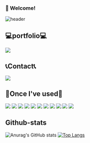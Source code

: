 
<!-- info -->
### :wave: Welcome!
![header](https://capsule-render.vercel.app/api?type=wave&color=auto&height=300&section=header&text=capsule%20render&fontSize=90)

💻portfolio💻
--
<a href="https://www.notion.so/d017b334b7234f1b8c403999fe2633b7"><img src="https://img.shields.io/badge/notion-000000?style=flat-square&logo=notion&logoColor=white"/></a>

📞Contact📞
--
 <a href="mailto:hee900590@gmail.com"><img src="https://img.shields.io/badge/Gmail-EA4335?style=flat-square&logo=Gmail&logoColor=black"/></a> 



🔨Once I've used🔨
--
<img src="https://img.shields.io/badge/eclipseide-2C2255.svg?&style=for-the-badge&logo=eclipseide&logoColor=white"> <img src="https://img.shields.io/badge/intellijidea-000000.svg?&style=for-the-badge&logo=intellijidea&logoColor=white"> <img src="https://img.shields.io/badge/java-%23007396.svg?&style=for-the-badge&logo=java&logoColor=white" /> <img src="https://img.shields.io/badge/javascript-%23F7DF1E.svg?&style=for-the-badge&logo=javascript&logoColor=black" /> <img src="https://img.shields.io/badge/springboot-6DB33F.svg?&style=for-the-badge&logo=springboot&logoColor=white"> <img src="https://img.shields.io/badge/springsecurity-6DB33F.svg?&style=for-the-badge&logo=springsecurity&logoColor=white"> <img src="https://img.shields.io/badge/react-61DAFB.svg?&style=for-the-badge&logo=react&logoColor=white"> <img src="https://img.shields.io/badge/github-181717.svg?&style=for-the-badge&logo=github&logoColor=white"> <img src="https://img.shields.io/badge/git-F05032.svg?&style=for-the-badge&logo=git&logoColor=white"> <img src="https://img.shields.io/badge/oracle-F80000.svg?&style=for-the-badge&logo=oracle&logoColor=white"> <img src="https://img.shields.io/badge/mysql-4479A1.svg?&style=for-the-badge&logo=mysql&logoColor=white">








Github-stats
--
![Anurag's GitHub stats](https://github-readme-stats.vercel.app/api?username=hee9005&show_icons=true&theme=radical) [![Top Langs](https://github-readme-stats.vercel.app/api/top-langs/?username=hee9005&layout=compact)](https://github.com/hee9005/github-readme-stats)
